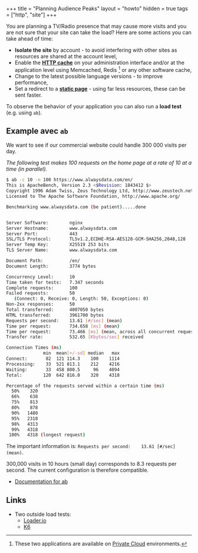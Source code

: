 +++
title = "Planning Audience Peaks"
layout = "howto"
hidden = true
tags = ["http", "site"]
+++

You are planning a TV/Radio presence that may cause more visits and you are not sure that your site can take the load? Here are some actions you can take ahead of time:

- **Isolate the site** by account - to avoid interfering with other sites as resources are shared at the account level,
- Enable the **[HTTP cache](sites/http-cache)** on your administration interface and/or at the application level using Memcached, Redis [^1] or any other software cache,
- Change to the latest possible language versions - to improve performance,
- Set a redirect to a **[static page](sites/static-files)** - using far less resources, these can be sent faster.

To observe the behavior of your application you can also run a **load test** (e.g. using `ab`).

## Example avec `ab`

We want to see if our commercial website could handle 300 000 visits per day.

*The following test makes 100 requests on the home page at a rate of 10 at a time (in parallel).*

```sh
$ ab -c 10 -n 100 https://www.alwaysdata.com/en/
This is ApacheBench, Version 2.3 <$Revision: 1843412 $>
Copyright 1996 Adam Twiss, Zeus Technology Ltd, http://www.zeustech.net/
Licensed to The Apache Software Foundation, http://www.apache.org/

Benchmarking www.alwaysdata.com (be patient).....done


Server Software:        nginx
Server Hostname:        www.alwaysdata.com
Server Port:            443
SSL/TLS Protocol:       TLSv1.2,ECDHE-RSA-AES128-GCM-SHA256,2048,128
Server Temp Key:        X25519 253 bits
TLS Server Name:        www.alwaysdata.com

Document Path:          /en/
Document Length:        3774 bytes

Concurrency Level:      10
Time taken for tests:   7.347 seconds
Complete requests:      100
Failed requests:        50
   (Connect: 0, Receive: 0, Length: 50, Exceptions: 0)
Non-2xx responses:      50
Total transferred:      4007050 bytes
HTML transferred:       3961700 bytes
Requests per second:    13.61 [#/sec] (mean)
Time per request:       734.658 [ms] (mean)
Time per request:       73.466 [ms] (mean, across all concurrent requests)
Transfer rate:          532.65 [Kbytes/sec] received

Connection Times (ms)
              min  mean[+/-sd] median   max
Connect:       82  121 114.3    100    1114
Processing:    33  521 813.1    212    4216
Waiting:       33  458 800.5     96    4094
Total:        120  642 816.0    320    4318

Percentage of the requests served within a certain time (ms)
  50%    320
  66%    638
  75%    813
  80%    878
  90%   1480
  95%   2318
  98%   4313
  99%   4318
 100%   4318 (longest request)

```

The important information is: `Requests per second:    13.61 [#/sec] (mean)`.

300,000 visits in 10 hours (small day) corresponds to 8.3 requests per second. The current configuration is therefore compatible.

- [Documentation for ab](https://httpd.apache.org/docs/2.4/programs/ab.html)

## Links

- Two outside load tests:
    - [Loader.io](https://loader.io/)
    - [K6](https://k6.io/)
  

[^1]: These two applications are available on [Private Cloud](accounts/billing/private-cloud-prices) environments.
